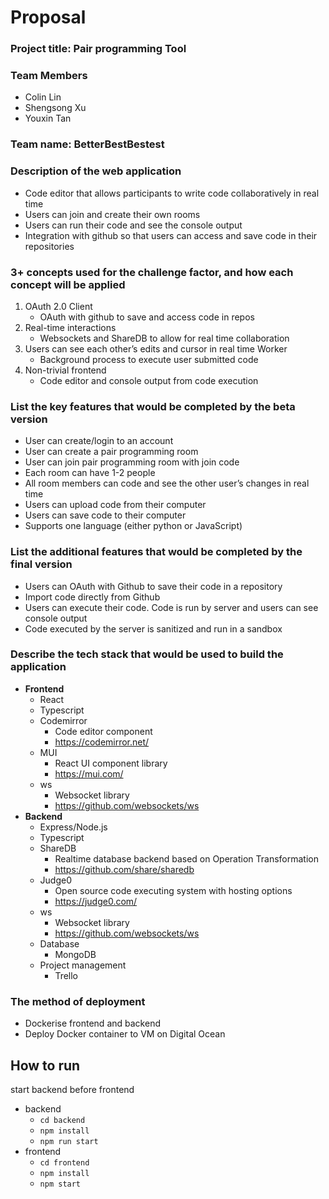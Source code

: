 # Proposal 

### Project title: Pair programming Tool

### Team Members
 - Colin Lin
 - Shengsong Xu
 - Youxin Tan

### Team name: BetterBestBestest

### Description of the web application
 - Code editor that allows participants to write code collaboratively in real time
 - Users can join and create their own rooms
 - Users can run their code and see the console output
 - Integration with github so that users can access and save code in their repositories

### 3+ concepts used for the challenge factor, and how each concept will be applied
 1. OAuth 2.0 Client
    - OAuth with github to save and access code in repos
 2. Real-time interactions
    - Websockets and ShareDB to allow for real time collaboration
 3. Users can see each other’s edits and cursor in real time Worker
    - Background process to execute user submitted code
 4. Non-trivial frontend
    - Code editor and console output from code execution

### List the key features that would be completed by the beta version
 - User can create/login to an account
 - User can create a pair programming room
 - User can join pair programming room with join code
 - Each room can have 1-2 people
 - All room members can code and see the other user’s changes in real time
 - Users can upload code from their computer
 - Users can save code to their computer
 - Supports one language (either python or JavaScript)

### List the additional features that would be completed by the final version
 - Users can OAuth with Github to save their code in a repository
 - Import code directly from Github
 - Users can execute their code. Code is run by server and users can see console output
 - Code executed by the server is sanitized and run in a sandbox



### Describe the tech stack that would be used to build the application
 - **Frontend**
    - React
    - Typescript
    - Codemirror
        - Code editor component
        - https://codemirror.net/ 
    - MUI
        - React UI component library
        - https://mui.com/ 
    - ws
        - Websocket library
        - https://github.com/websockets/ws 
  - **Backend**
    - Express/Node.js
    - Typescript
    - ShareDB
      - Realtime database backend based on Operation Transformation
      - https://github.com/share/sharedb 
    - Judge0
      - Open source code executing system with hosting options
      - https://judge0.com/ 
    - ws
      - Websocket library
      - https://github.com/websockets/ws 
    - Database
      - MongoDB
    - Project management
      - Trello

### The method of deployment
  - Dockerise frontend and backend
  - Deploy Docker container to VM on Digital Ocean



## How to run

start backend before frontend

- backend
  - `cd backend`
  - `npm install`
  - `npm run start`
- frontend
  - `cd frontend`
  - `npm install`
  - `npm start`
